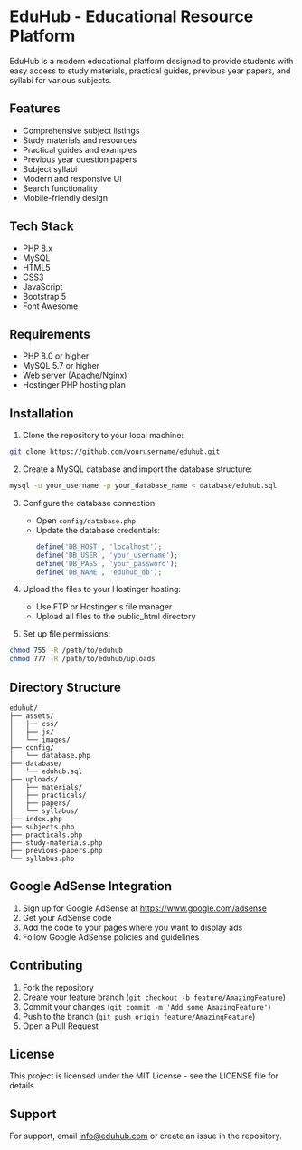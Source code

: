 # EduHub - Educational Resource Platform

EduHub is a modern educational platform designed to provide students with easy access to study materials, practical guides, previous year papers, and syllabi for various subjects.

## Features

- Comprehensive subject listings
- Study materials and resources
- Practical guides and examples
- Previous year question papers
- Subject syllabi
- Modern and responsive UI
- Search functionality
- Mobile-friendly design

## Tech Stack

- PHP 8.x
- MySQL
- HTML5
- CSS3
- JavaScript
- Bootstrap 5
- Font Awesome

## Requirements

- PHP 8.0 or higher
- MySQL 5.7 or higher
- Web server (Apache/Nginx)
- Hostinger PHP hosting plan

## Installation

1. Clone the repository to your local machine:
```bash
git clone https://github.com/yourusername/eduhub.git
```

2. Create a MySQL database and import the database structure:
```bash
mysql -u your_username -p your_database_name < database/eduhub.sql
```

3. Configure the database connection:
   - Open `config/database.php`
   - Update the database credentials:
     ```php
     define('DB_HOST', 'localhost');
     define('DB_USER', 'your_username');
     define('DB_PASS', 'your_password');
     define('DB_NAME', 'eduhub_db');
     ```

4. Upload the files to your Hostinger hosting:
   - Use FTP or Hostinger's file manager
   - Upload all files to the public_html directory

5. Set up file permissions:
```bash
chmod 755 -R /path/to/eduhub
chmod 777 -R /path/to/eduhub/uploads
```

## Directory Structure

```
eduhub/
├── assets/
│   ├── css/
│   ├── js/
│   └── images/
├── config/
│   └── database.php
├── database/
│   └── eduhub.sql
├── uploads/
│   ├── materials/
│   ├── practicals/
│   ├── papers/
│   └── syllabus/
├── index.php
├── subjects.php
├── practicals.php
├── study-materials.php
├── previous-papers.php
└── syllabus.php
```

## Google AdSense Integration

1. Sign up for Google AdSense at https://www.google.com/adsense
2. Get your AdSense code
3. Add the code to your pages where you want to display ads
4. Follow Google AdSense policies and guidelines

## Contributing

1. Fork the repository
2. Create your feature branch (`git checkout -b feature/AmazingFeature`)
3. Commit your changes (`git commit -m 'Add some AmazingFeature'`)
4. Push to the branch (`git push origin feature/AmazingFeature`)
5. Open a Pull Request

## License

This project is licensed under the MIT License - see the LICENSE file for details.

## Support

For support, email info@eduhub.com or create an issue in the repository. 